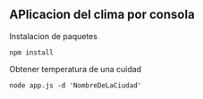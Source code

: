 ## APlicacion del clima por consola

Instalacion de paquetes

```
npm install
```

Obtener temperatura de una cuidad

```
node app.js -d 'NombreDeLaCiudad'
```
